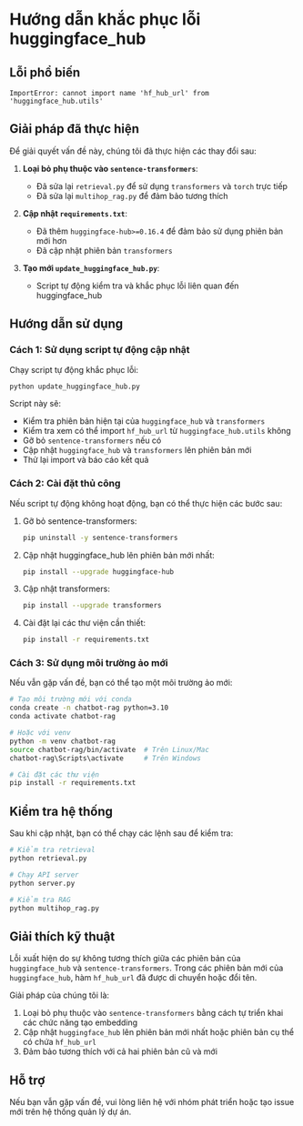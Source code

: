 # Hướng dẫn khắc phục lỗi huggingface_hub

## Lỗi phổ biến

```
ImportError: cannot import name 'hf_hub_url' from 'huggingface_hub.utils'
```

## Giải pháp đã thực hiện

Để giải quyết vấn đề này, chúng tôi đã thực hiện các thay đổi sau:

1. **Loại bỏ phụ thuộc vào `sentence-transformers`**: 
   - Đã sửa lại `retrieval.py` để sử dụng `transformers` và `torch` trực tiếp
   - Đã sửa lại `multihop_rag.py` để đảm bảo tương thích

2. **Cập nhật `requirements.txt`**:
   - Đã thêm `huggingface-hub>=0.16.4` để đảm bảo sử dụng phiên bản mới hơn
   - Đã cập nhật phiên bản `transformers`

3. **Tạo mới `update_huggingface_hub.py`**:
   - Script tự động kiểm tra và khắc phục lỗi liên quan đến huggingface_hub

## Hướng dẫn sử dụng

### Cách 1: Sử dụng script tự động cập nhật

Chạy script tự động khắc phục lỗi:

```bash
python update_huggingface_hub.py
```

Script này sẽ:
- Kiểm tra phiên bản hiện tại của `huggingface_hub` và `transformers`
- Kiểm tra xem có thể import `hf_hub_url` từ `huggingface_hub.utils` không
- Gỡ bỏ `sentence-transformers` nếu có
- Cập nhật `huggingface_hub` và `transformers` lên phiên bản mới
- Thử lại import và báo cáo kết quả

### Cách 2: Cài đặt thủ công

Nếu script tự động không hoạt động, bạn có thể thực hiện các bước sau:

1. Gỡ bỏ sentence-transformers:
   ```bash
   pip uninstall -y sentence-transformers
   ```

2. Cập nhật huggingface_hub lên phiên bản mới nhất:
   ```bash
   pip install --upgrade huggingface-hub
   ```

3. Cập nhật transformers:
   ```bash
   pip install --upgrade transformers
   ```

4. Cài đặt lại các thư viện cần thiết:
   ```bash
   pip install -r requirements.txt
   ```

### Cách 3: Sử dụng môi trường ảo mới

Nếu vẫn gặp vấn đề, bạn có thể tạo một môi trường ảo mới:

```bash
# Tạo môi trường mới với conda
conda create -n chatbot-rag python=3.10
conda activate chatbot-rag

# Hoặc với venv
python -m venv chatbot-rag
source chatbot-rag/bin/activate  # Trên Linux/Mac
chatbot-rag\Scripts\activate     # Trên Windows

# Cài đặt các thư viện
pip install -r requirements.txt
```

## Kiểm tra hệ thống

Sau khi cập nhật, bạn có thể chạy các lệnh sau để kiểm tra:

```bash
# Kiểm tra retrieval
python retrieval.py

# Chạy API server
python server.py

# Kiểm tra RAG
python multihop_rag.py
```

## Giải thích kỹ thuật

Lỗi xuất hiện do sự không tương thích giữa các phiên bản của `huggingface_hub` và `sentence-transformers`. Trong các phiên bản mới của `huggingface_hub`, hàm `hf_hub_url` đã được di chuyển hoặc đổi tên.

Giải pháp của chúng tôi là:
1. Loại bỏ phụ thuộc vào `sentence-transformers` bằng cách tự triển khai các chức năng tạo embedding
2. Cập nhật `huggingface_hub` lên phiên bản mới nhất hoặc phiên bản cụ thể có chứa `hf_hub_url`
3. Đảm bảo tương thích với cả hai phiên bản cũ và mới

## Hỗ trợ

Nếu bạn vẫn gặp vấn đề, vui lòng liên hệ với nhóm phát triển hoặc tạo issue mới trên hệ thống quản lý dự án. 